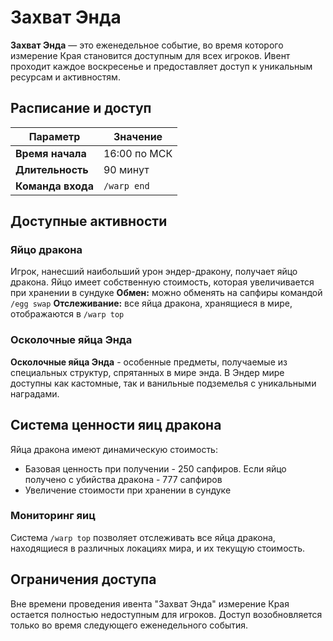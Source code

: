 # Захват Энда

**Захват Энда** — это еженедельное событие, во время которого измерение Края становится доступным для всех игроков. Ивент проходит каждое воскресенье и предоставляет доступ к уникальным ресурсам и активностям.

## Расписание и доступ

| Параметр | Значение |
|----------|----------|
| **Время начала** | 16:00 по МСК |
| **Длительность** | 90 минут |
| **Команда входа** | `/warp end` |

## Доступные активности

### Яйцо дракона
Игрок, нанесший наибольший урон эндер-дракону, получает яйцо дракона. Яйцо имеет собственную стоимость, которая увеличивается при хранении в сундуке
**Обмен:** можно обменять на сапфиры командой `/egg swap` 
**Отслеживание:** все яйца дракона, хранящиеся в мире, отображаются в `/warp top`

### Осколочные яйца Энда
**Осколочные яйца Энда** - особенные предметы, получаемые из специальных структур, спрятанных в мире энда. 
В Эндер мире доступны как кастомные, так и ванильные подземелья с уникальными наградами.

## Система ценности яиц дракона
Яйца дракона имеют динамическую стоимость:
- Базовая ценность при получении - 250 сапфиров. Если яйцо получено с убийства дракона - 777 сапфиров
- Увеличение стоимости при хранении в сундуке

### Мониторинг яиц
Система `/warp top` позволяет отслеживать все яйца дракона, находящиеся в различных локациях мира, и их текущую стоимость.

## Ограничения доступа

Вне времени проведения ивента "Захват Энда" измерение Края остается полностью недоступным для игроков. Доступ возобновляется только во время следующего еженедельного события.
